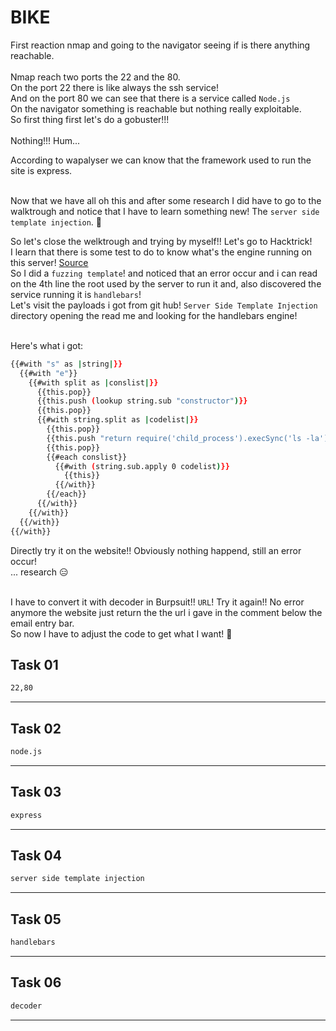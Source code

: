 # BIKE

First reaction nmap and going to the navigator seeing if is there anything reachable.<br/><br/>
Nmap reach two ports the 22 and the 80.<br/>
On the port 22 there is like always the ssh service! <br/>
And on the port 80 we can see that there is a service called `Node.js`<br/>
On the navigator something is reachable but nothing really exploitable.<br/>
So first thing first let's do a gobuster!!! <br/><br/>
Nothing!!! Hum... <br/>

According to wapalyser we can know that the framework used to run the site is express.<br/><br/>

Now that we have all oh this and after some research I did have to go to the walktrough and notice that I have to learn something new! The `server side template injection`. 🫠 <br/>

So let's close the welktrough and trying by myself!! Let's go to Hacktrick!<br/>
I learn that there is some test to do to know what's the engine running on this server! [Source](https://book.hacktricks.xyz/pentesting-web/ssti-server-side-template-injection)<br/>
So I did a `fuzzing template`! and noticed that an error occur and i can read on the 4th line the root used by the server to run it and, also discovered the service running it is `handlebars`! <br/>
Let's visit the payloads i got from git hub! `Server Side Template Injection` directory opening the read me and looking for the handlebars engine!<br/><br/>

Here's what i got:

```bash
{{#with "s" as |string|}}
  {{#with "e"}}
    {{#with split as |conslist|}}
      {{this.pop}}
      {{this.push (lookup string.sub "constructor")}}
      {{this.pop}}
      {{#with string.split as |codelist|}}
        {{this.pop}}
        {{this.push "return require('child_process').execSync('ls -la');"}}
        {{this.pop}}
        {{#each conslist}}
          {{#with (string.sub.apply 0 codelist)}}
            {{this}}
          {{/with}}
        {{/each}}
      {{/with}}
    {{/with}}
  {{/with}}
{{/with}}
```

Directly try it on the website!! Obviously nothing happend, still an error occur! <br/>
... research 😑<br/><br/>

I have to convert it with decoder in Burpsuit!! `URL`! Try it again!! No error anymore the website just return the the url i gave in the comment below the email entry bar.<br/>
So now I have to adjust the code to get what I want! 🥵




## Task 01
```bash
22,80
```
---
## Task 02
```bash
node.js
```
---
## Task 03
```bash
express
```
---
## Task 04
```bash
server side template injection
```
---
## Task 05
```bash
handlebars
```
---
## Task 06
```bash
decoder
```
---